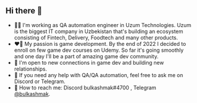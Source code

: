 ## Hi there 👋

- 👨‍💻 I'm working as QA automation engineer in Uzum Technologies. Uzum is the biggest IT company in Uzbekistan that's building an ecosystem consisting of Fintech, Delivery, Foodtech and many other products.
- ❤️‍🔥 My passion is game development. By the end of 2022 I decided to enroll on few game dev courses on Udemy. So far it's going smoothly and one day I'll be a part of amazing game dev community.
- 🤝 I'm open to new connections in game dev and building new relationships.
- 👻 If you need any help with QA/QA automation, feel free to ask me on Discord or Telegram.
- 🔗 How to reach me: Discord  bulkashmak#4700 , Telegram [@bulkashmak](https://t.me/bulkashmak).

<!--
**bulkashmak/bulkashmak** is a ✨ _special_ ✨ repository because its `README.md` (this file) appears on your GitHub profile.

Here are some ideas to get you started:

- 🔭 I’m currently working on ...
- 🌱 I’m currently learning ...
- 👯 I’m looking to collaborate on ...
- 🤔 I’m looking for help with ...
- 💬 Ask me about ...
- 📫 How to reach me: ...
- 😄 Pronouns: ...
- ⚡ Fun fact: ...
-->
